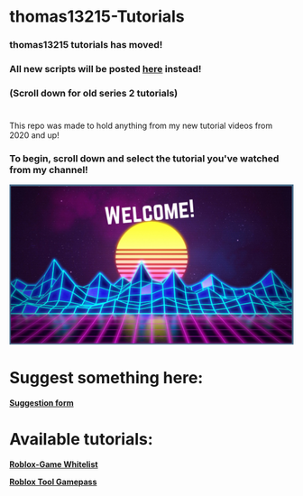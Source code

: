 # thomas13215-Tutorials

### thomas13215 tutorials has moved!
### All new scripts will be posted [**here**](https://discord.gg/fsSyTza) instead!
### (Scroll down for old series 2 tutorials)

#
This repo was made to hold anything from my new tutorial videos from 2020 and up!
### To begin, scroll down and select the tutorial you've watched from my channel!

![Welcome!](kjgithub.png)

# Suggest something here:
[**Suggestion form**](https://forms.gle/WQ6aBitCH9mYxQ8SA)<br>

# Available tutorials:

[**Roblox-Game Whitelist**](http://fumacrom.com/2aIH)

[**Roblox Tool Gamepass**](http://fumacrom.com/2aIo)
